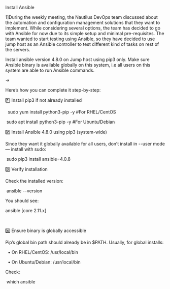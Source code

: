 Install Ansible



1]During the weekly meeting, the Nautilus DevOps team discussed about the automation and configuration management solutions that they want to implement. While considering several options, the team has decided to go with Ansible for now due to its simple setup and minimal pre-requisites. The team wanted to start testing using Ansible, so they have decided to use jump host as an Ansible controller to test different kind of tasks on rest of the servers.





Install ansible version 4.8.0 on Jump host using pip3 only. Make sure Ansible binary is available globally on this system, i.e all users on this system are able to run Ansible commands.



->





Here’s how you can complete it step-by-step:



1️⃣ Install pip3 if not already installed



&nbsp; sudo yum install python3-pip -y   #For RHEL/CentOS



&nbsp;sudo apt install python3-pip -y   #For Ubuntu/Debian





2️⃣ Install Ansible 4.8.0 using pip3 (system-wide)



Since they want it globally available for all users, don’t install in --user mode — install with sudo:



&nbsp;sudo pip3 install ansible=4.0.8





3️⃣ Verify installation



Check the installed version:



&nbsp;ansible --version





You should see:

ansible \[core 2.11.x]

&nbsp; 



4️⃣ Ensure binary is globally accessible



Pip’s global bin path should already be in $PATH. Usually, for global installs:

&nbsp;	• On RHEL/CentOS: /usr/local/bin

&nbsp;	• On Ubuntu/Debian: /usr/local/bin





Check:



&nbsp;which ansible



